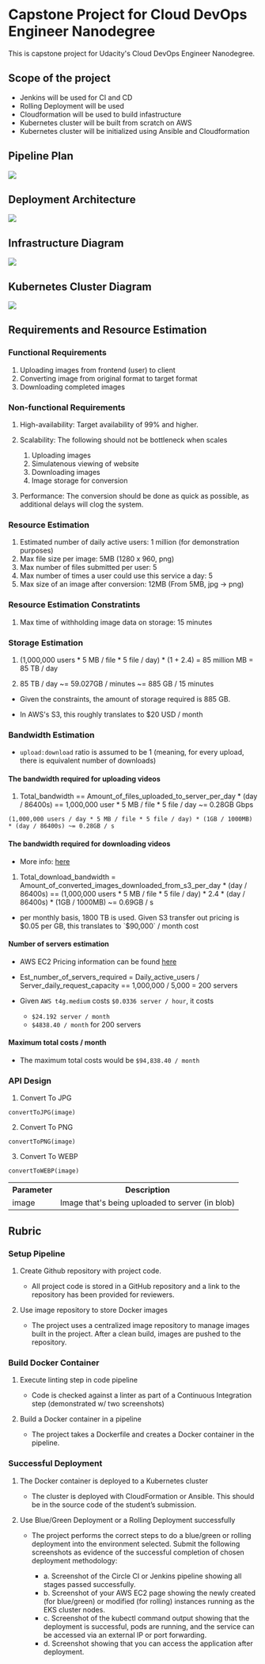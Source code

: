 # Capstone Project for Cloud DevOps Engineer Nanodegree

This is capstone project for Udacity's Cloud DevOps Engineer Nanodegree. 

## Scope of the project

- Jenkins will be used for CI and CD
- Rolling Deployment will be used
- Cloudformation will be used to build infastructure
- Kubernetes cluster will be built from scratch on AWS
- Kubernetes cluster will be initialized using Ansible and Cloudformation

## Pipeline Plan

<img src="https://user-images.githubusercontent.com/6856382/219821091-e647fe37-0c6f-40ec-a483-2ee99b91ae1d.png"/>

## Deployment Architecture

<img src="https://user-images.githubusercontent.com/6856382/226086046-10f2ec21-c2fb-418d-aa1b-48557938969d.jpeg">

## Infrastructure Diagram

<img src="https://user-images.githubusercontent.com/6856382/228256905-15daa4fd-9fd8-4d83-9e6a-55415689c22a.jpeg"/> 

## Kubernetes Cluster Diagram

<img src="https://user-images.githubusercontent.com/6856382/228103460-aa26c2a0-324a-4515-9112-b2f02f675b24.jpeg"/>

## Requirements and Resource Estimation

### Functional Requirements
1. Uploading images from frontend (user) to client
2. Converting image from original format to target format
3. Downloading completed images

### Non-functional Requirements
1. High-availability: Target availability of 99% and higher.
2. Scalability: The following should not be bottleneck when scales
    1. Uploading images
    2. Simulatenous viewing of website
    3. Downloading images
    4. Image storage for conversion 

3. Performance: The conversion should be done as quick as possible, as additional delays will clog the system.

### Resource Estimation
1. Estimated number of daily active users: 1 million (for demonstration purposes)
2. Max file size per image: 5MB (1280 x 960, png)
3. Max number of files submitted per user: 5
4. Max number of times a user could use this service a day: 5
5. Max size of an image after conversion: 12MB (From 5MB, jpg -> png)

### Resource Estimation Constratints

1. Max time of withholding image data on storage: 15 minutes

### Storage Estimation
1. (1,000,000 users * 5 MB / file * 5 file / day) * (1 + 2.4) = 85 million MB = 85 TB / day

2. 85 TB / day ~= 59.027GB / minutes ~= 885 GB / 15 minutes

- Given the constraints, the amount of storage required is 885 GB.

- In AWS's S3, this roughly translates to $20 USD / month

### Bandwidth Estimation

- `upload:download` ratio is assumed to be 1 (meaning, for every upload, there is equivalent number of downloads)

#### The bandwidth required for uploading videos

1. Total_bandwidth == Amount_of_files_uploaded_to_server_per_day * (day / 86400s) ==  1,000,000 user * 5 MB / file * 5 file / day ~= 0.28GB Gbps


```
(1,000,000 users / day * 5 MB / file * 5 file / day) * (1GB / 1000MB) * (day / 86400s) ~= 0.28GB / s
```

#### The bandwidth required for downloading videos

- More info: [here](https://aws.amazon.com/s3/pricing/)

1. Total_download_bandwidth = Amount_of_converted_images_downloaded_from_s3_per_day * (day / 86400s) == (1,000,000 users * 5 MB / file * 5 file / day) * 2.4 * (day / 86400s) * (1GB / 1000MB) ~=  0.69GB / s 

- per monthly basis, 1800 TB is used. Given S3 transfer out pricing is $0.05 per GB, this translates to `$90,000` / month cost


#### Number of servers estimation

- AWS EC2 Pricing information can be found [here](https://aws.amazon.com/ec2/pricing/on-demand/)

- Est_number_of_servers_required = Daily_active_users / Server_daily_request_capacity == 1,000,000 / 5,000 = 200 servers

- Given `AWS t4g.medium` costs `$0.0336 server / hour`, it costs
    - `$24.192 server / month`
    - `$4838.40 / month` for 200 servers


#### Maximum total costs / month

- The maximum total costs would be `$94,838.40 / month`


### API Design

1. Convert To JPG

```
convertToJPG(image)
```

2. Convert To PNG

```
convertToPNG(image)
```

3. Convert To WEBP

```
convertToWEBP(image)
```

<table>
    <tbody>
        <tr>
            <th>Parameter</th>
            <th>Description</th>
        </tr>
        <tr>
            <td>image</td>
            <td>Image that's being uploaded to server (in blob)</td>
        </tr>
    </tbody>
</table>

## Rubric

### Setup Pipeline

1. Create Github repository with project code.
    - All project code is stored in a GitHub repository and a link to the repository has been provided for reviewers.

2. Use image repository to store Docker images
    - The project uses a centralized image repository to manage images built in the project. After a clean build, images are pushed to the repository.


### Build Docker Container

1. Execute linting step in code pipeline
    - Code is checked against a linter as part of a Continuous Integration step (demonstrated w/ two screenshots)

2. Build a Docker container in a pipeline
    - The project takes a Dockerfile and creates a Docker container in the pipeline.

### Successful Deployment

1. The Docker container is deployed to a Kubernetes cluster
    - The cluster is deployed with CloudFormation or Ansible. This should be in the source code of the student’s submission.

2. Use Blue/Green Deployment or a Rolling Deployment successfully
    - The project performs the correct steps to do a blue/green or rolling deployment into the environment selected. Submit the following screenshots as evidence of the successful completion of chosen deployment methodology:

        - a. Screenshot of the Circle CI or Jenkins pipeline showing all stages passed successfully.
        - b. Screenshot of your AWS EC2 page showing the newly created (for blue/green) or modified (for rolling) instances running as the EKS cluster nodes.
        - c. Screenshot of the kubectl command output showing that the deployment is successful, pods are running, and the service can be accessed via an external IP or port forwarding.
        - d. Screenshot showing that you can access the application after deployment.

#